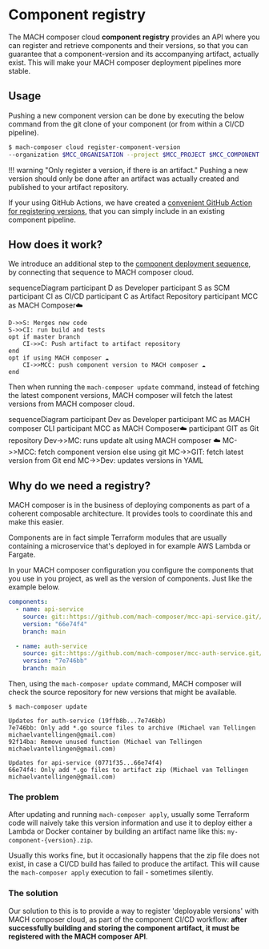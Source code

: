 # Component registry

The MACH composer cloud **component registry** provides an API where you can
register and retrieve components and their versions, so that you can guarantee
that a component-version and its accompanying artifact, actually exist. This
will make your MACH composer deployment pipelines more stable.

## Usage

Pushing a new component version can be done by executing the below command from
the git clone of your component (or from within a CI/CD pipeline).

```bash
$ mach-composer cloud register-component-version
--organization $MCC_ORGANISATION --project $MCC_PROJECT $MCC_COMPONENT --auto
``` 

!!! warning "Only register a version, if there is an artifact."
    Pushing a new version should only be done after an artifact was
    actually created and published to your artifact repository.

If your using GitHub Actions, we have created a [convenient GitHub Action for
registering
versions](https://github.com/mach-composer/new-component-version-action), that
you can simply include in an existing component pipeline.

## How does it work?

We introduce an additional step to the [component deployment
sequence](../topics/deployment/overview.md), by connecting that sequence to MACH
composer cloud.

<div class="mermaid">
sequenceDiagram
    participant D as Developer
    participant S as SCM
    participant CI as CI/CD
    participant C as Artifact Repository
    participant MCC as MACH Composer☁️ 

    D->>S: Merges new code
    S->>CI: run build and tests
    opt if master branch
        CI->>C: Push artifact to artifact repository
    end
    opt if using MACH composer ☁️
        CI->>MCC: push component version to MACH composer ☁️
    end
</div>

Then when running the `mach-composer update` command, instead of fetching the
latest component versions, MACH composer will fetch the latest versions from
MACH composer cloud.

<div class="mermaid">
sequenceDiagram
    participant Dev as Developer
    participant MC as MACH composer CLI
    participant MCC as MACH Composer☁️ 
    participant GIT as Git repository
    Dev->>MC: runs update
    alt using MACH composer ☁️
        MC->>MCC: fetch component version
    else using git
        MC->>GIT: fetch latest version from Git
    end
    MC->>Dev: updates versions in YAML
</div>

## Why do we need a registry?

MACH composer is in the business of deploying components as part of a coherent
composable architecture. It provides tools to coordinate this and make this
easier.

Components are in fact simple Terraform modules that are usually containing a
microservice that's deployed in for example AWS Lambda or Fargate.

In your MACH composer configuration you configure the components that you use in
you project, as well as the version of components. Just like the example below.

```yaml
components:
  - name: api-service
    source: git::https://github.com/mach-composer/mcc-api-service.git//terraform
    version: "66e74f4"
    branch: main

  - name: auth-service
    source: git::https://github.com/mach-composer/mcc-auth-service.git//terraform
    version: "7e746bb"
    branch: main
```

Then, using the `mach-composer update` command, MACH composer will check the
source repository for new versions that might be available.

```console
$ mach-composer update

Updates for auth-service (19ffb8b...7e746bb)
7e746bb: Only add *.go source files to archive (Michael van Tellingen michaelvantellingen@gmail.com)
92f14ba: Remove unused function (Michael van Tellingen michaelvantellingen@gmail.com)

Updates for api-service (0771f35...66e74f4)
66e74f4: Only add *.go files to artifact zip (Michael van Tellingen michaelvantellingen@gmail.com)
```

### The problem

After updating and running `mach-composer apply`, usually some Terraform code
will naively take this version information and use it to deploy either a Lambda
or Docker container by building an artifact name like this:
`my-component-{version}.zip`.

Usually this works fine, but it occasionally happens that the zip file does not
exist, in case a CI/CD build has failed to produce the artifact. This will cause
the `mach-composer apply` execution to fail - sometimes silently.

### The solution

Our solution to this is to provide a way to register 'deployable versions' with
MACH composer cloud, as part of the component CI/CD workflow: **after
successfully building and storing the component artifact, it must be registered
with the MACH composer API**.
